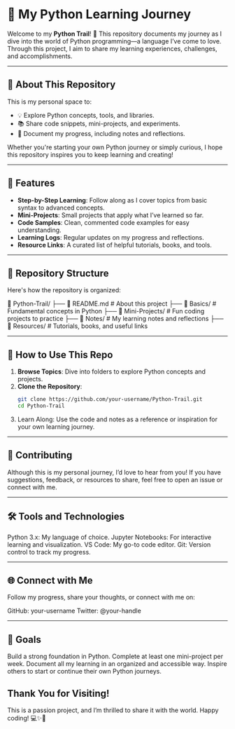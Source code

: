 # 🚀 My Python Learning Journey

Welcome to my **Python Trail**! 🎉 This repository documents my journey as I dive into the world of Python programming—a language I’ve come to love. Through this project, I aim to share my learning experiences, challenges, and accomplishments.

---

## 🐍 About This Repository

This is my personal space to:
- 💡 Explore Python concepts, tools, and libraries.
- 📚 Share code snippets, mini-projects, and experiments.
- 📝 Document my progress, including notes and reflections.

Whether you're starting your own Python journey or simply curious, I hope this repository inspires you to keep learning and creating!

---

## 🌟 Features

- **Step-by-Step Learning**: Follow along as I cover topics from basic syntax to advanced concepts.
- **Mini-Projects**: Small projects that apply what I’ve learned so far.
- **Code Samples**: Clean, commented code examples for easy understanding.
- **Learning Logs**: Regular updates on my progress and reflections.
- **Resource Links**: A curated list of helpful tutorials, books, and tools.

---

## 📂 Repository Structure

Here's how the repository is organized:

📁 Python-Trail/ ├── 📄 README.md # About this project ├── 📂 Basics/ # Fundamental concepts in Python ├── 📂 Mini-Projects/ # Fun coding projects to practice ├── 📂 Notes/ # My learning notes and reflections ├── 📂 Resources/ # Tutorials, books, and useful links

---

## 🚀 How to Use This Repo

1. **Browse Topics**: Dive into folders to explore Python concepts and projects.
2. **Clone the Repository**:
   ```bash
   git clone https://github.com/your-username/Python-Trail.git
   cd Python-Trail
3. Learn Along: Use the code and notes as a reference or inspiration for your own learning journey.

---

## 🤝 Contributing
Although this is my personal journey, I’d love to hear from you!
If you have suggestions, feedback, or resources to share, feel free to open an issue or connect with me.

---

## 🛠️ Tools and Technologies
Python 3.x: My language of choice.
Jupyter Notebooks: For interactive learning and visualization.
VS Code: My go-to code editor.
Git: Version control to track my progress.

---

## 🌐 Connect with Me
Follow my progress, share your thoughts, or connect with me on:

GitHub: your-username
Twitter: @your-handle

---

## 🎯 Goals
Build a strong foundation in Python.
Complete at least one mini-project per week.
Document all my learning in an organized and accessible way.
Inspire others to start or continue their own Python journeys.

## Thank You for Visiting! 
This is a passion project, and I’m thrilled to share it with the world.
Happy coding! 💻✨🧐
